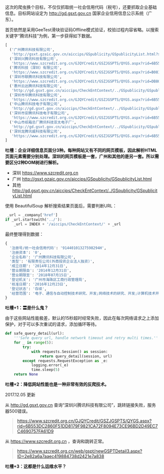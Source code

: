 这次的爬虫换个目标，不仅仅抓取统一社会信用代码（税号），还要抓取企业基础信息。目标网站设定为 http://gd.gsxt.gov.cn 国家企业信用信息公示系统（广东）。

首页依然是采用GeeTest滑块验证码Offline模式验证，校验过程内容省略。以搜索关键字“腾讯科技”为例，第一步获得如下数据。

```python
[
  ('广州腾讯科技有限公司',
   'http://gsxt.gzaic.gov.cn/aiccips/GSpublicity/GSpublicityList.html?service=entInfo_nPNw57QPCnL961TNeXO4Gqc/FgBy7ESTwWPrP4zJe5g=-FBrJ/suNwXMupXtmIUvNKg=='),
  ('深圳兴腾讯科技有限公司',
   'https://www.szcredit.org.cn/GJQYCredit/GSZJGSPTS/QYGS.aspx?rid=6B553DC2860F51DD8179F9821CA72F8094E73CE96BD2D49EC7C4690757FA61D9'),
  ('腾讯科技（深圳）有限公司',
   'https://www.szcredit.org.cn/GJQYCredit/GSZJGSPTS/QYGS.aspx?rid=B0819DEB6219A8B1'),
  ('深圳市联腾讯科技有限公司', 
   'https://www.szcredit.org.cn/GJQYCredit/GSZJGSPTS/QYGS.aspx?rid=DB80B6DEA7F44F35C9A10E5985D4FAA2D4F342323238AB811179ADA6138BD8D4'),
  ('惠州云达腾讯科技有限公司', 
   'http://gd.gsxt.gov.cn/aiccips/CheckEntContext/../GSpublicity/GSpublicityList.html?service=entInfo_SesJBXGCYofnRPu6PUIM/1lSj0vJHOw5gTgVbtsLB1BTAOYLpc4gxgb5a3wjX8k3-dA+Hj5oOjXjQTgAhKSP1lA=='),
  ('深圳市华腾讯科技有限公司', 
   'https://www.szcredit.org.cn/GJQYCredit/GSZJGSPTS/QYGS.aspx?rid=6B553DC2860F51DD8179F9821CA72F80820C9FD043746B01E89676307B6B60EF'),
  ('中山腾讯科技电子有限公司', 
   'http://gd.gsxt.gov.cn/aiccips/CheckEntContext/../GSpublicity/GSpublicityList.html?service=entInfo_ZECp7scr3rINuX8+ial6uIv57yGPPUCA1RAvDHoM0tBrXZJ9+1otoDp51Oi7UabK-7kW54gFL28iQmsO8Qn3cTA=='),
  ('深圳市安腾讯科技电子有限公司', 
   'https://www.szcredit.org.cn/GJQYCredit/GSZJGSPTS/QYGS.aspx?rid=6B553DC2860F51DD8179F9821CA72F808CC6A55FD01EE165A1560ECF17B3E73C'),
  ('中山市纸箱总厂腾讯科技亚太电子厂', 
   'http://gd.gsxt.gov.cn/aiccips/CheckEntContext/../GSpublicity/GSpublicityList.html?service=entInfo_M+Q/CD12sdYKPqPXAzRChoB2xhauTJBsWbk/xaaA92MJ4dcDV+KRZ71QUWHSpwQ+-7kW54gFL28iQmsO8Qn3cTA=='),
  ('深圳龙腾讯威科技有限公司', 
   'https://www.szcredit.org.cn/GJQYCredit/GSZJGSPTS/QYGS.aspx?rid=6B553DC2860F51DD7501B40D8BFA3C22E27771C25B8DF96FD1F35DF7C350F5A9')
]
```

**吐槽：企业详细信息页面分3种。每种网站又有不同的网页模板，因此解析HTML页面元素需要分别处理。深圳的网页模板是一套，广州和其他的是另一套。所以需要区分2种DOM树进行解析。**

+ 深圳 https://www.szcredit.org.cn
+ 广州 http://gsxt.gzaic.gov.cn/aiccips/GSpublicity/GSpublicityList.html
+ 其他 http://gd.gsxt.gov.cn/aiccips/CheckEntContext/../GSpublicity/GSpublicityList.html

使用 BeautifulSoup 解析搜索结果页面后，需要判断URL：  

```Python
 _url = _company['href']
if _url.startswith('../'):
    _url = INDEX + '/aiccips/CheckEntContext/' + _url
```

最终整理得到数据：  

```python
{
  '注册号/统一社会信用代码': '91440101327598294H',
  '注册资本': '0',
  '企业名称': '广州腾讯科技有限公司',
  '类型': '有限责任公司(外商投资企业法人独资)',
  '成立日期': '2014年12月31日',
  '营业期限自': '2014年12月31日',
  '营业期限至': '2018年07月15日',
  '登记机关': '广州市海珠区工商行政管理局',
  '核准日期': '2016年12月23日',
  '登记状态': '存续',
  '经营范围': '电子、通信与自动控制技术研究、开发;网络技术的研究、开发;计算机技术开发、技术服务;软件服务;软件测试服务;软件批发;软件零售;软件开发;游戏软件设计制作;信息技术咨询服务;数据处理和存储服务;(依法须经批准的项目，经相关部门批准后方可开展经营活动)〓'
}
```

**吐槽+1：〓是什么鬼？**

由于这些网站性能极差，默认的15秒超时经常失败，因此在每次网络请求之上添加保护，对于可以多次重试的请求，添加循环等待。

```Python
def safe_query_detail(url):
    '''Safe query url, handle network timeout and retry multi times.'''
    for _ in range(5):
        try:
            with requests.Session() as session:
                return query_detail(session, url)
        except requests.RequestException as _e:
            logging.error(_e)
            time.sleep(5)
    return None
```

**吐槽+2：降低网站性能也是一种非常有效的反爬技术。**

2017.12.05 更新

从 http://gd.gsxt.gov.cn 查询“深圳兴腾讯科技有限公司”，跳转链接失败，服务器500错误。  
> https://www.szcredit.org.cn/GJQYCredit/GSZJGSPTS/QYGS.aspx?rid=6B553DC2860F51DD8179F9821CA72F8094E73CE96BD2D49EC7C4690757FA61D9  

从 https://www.szcredit.org.cn ，查询和跳转正常。  
> https://www.szcredit.org.cn/web/gspt/newGSPTDetail3.aspx?ID=2e82a6a7aaec419884738d2421e7a838  

**吐槽+3：这都是什么运维水平？**
